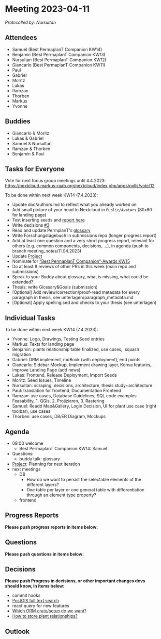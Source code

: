 # Meeting 2023-04-11

_Protocolled by: Nursultan_

## Attendees

- Samuel (Best PermaplanT Companion KW14)
- Benjamin (Best PermaplanT Companion KW13)
- Nursultan (Best PermaplanT Companion KW12)
- Giancarlo (Best PermaplanT Companion KW11)
- Paul
- Gabriel
- Moritz
- Lukas
- Ramzan
- Thorben
- Markus
- Yvonne

## Buddies

- Giancarlo & Moritz
- Lukas & Gabriel
- Samuel & Nursultan
- Ramzan & Thorben
- Benjamin & Paul

## Tasks for Everyone

Vote for next focus group meetings until 4.4.2023: https://nextcloud.markus-raab.org/nextcloud/index.php/apps/polls/vote/12

To be done within next week KW14 (7.4.2023):

- Update doc/authors.md to reflect what you already worked on
- Add small picture of your head to Nextcloud in `Public/Avatars` (80x80 for landing page)
- Test inserting seeds and [report here](https://github.com/ElektraInitiative/PermaplanT/issues/221)
- Write decisions [#2](https://github.com/ElektraInitiative/PermaplanT/issues/2)
- Read and update PermplanT's [glossary](https://github.com/ElektraInitiative/PermaplanT/tree/master/doc/architecture/glossary.md)
- Write Forschungstagebuch in submissions repo (longer progress report)
- Add at least one question and a very short progress report, relevant for others (e.g. common components, decisions, ...), in agenda (push to branch meeting_notes/11.04.2023)
- Update [Project](https://github.com/orgs/ElektraInitiative/projects/4/)
- Nominate for [“Best PermaplanT Companion”-Awards KW15](https://nextcloud.markus-raab.org/nextcloud/index.php/apps/polls/vote/11)
- Do at least 8 reviews of other PRs in this week (main repo and submissions)
- Speak to your Buddy about glossary, what is missing, what could be extended?
- Thesis: write Glossary&Goals (submission)
- [Optional] Add review/correction/proof-read metadata for every paragraph in thesis, see unterlagen/paragraph_metadata.md
- [Optional] Apply spelling.sed and checks to your thesis (see unterlagen)

## Individual Tasks

To be done within next week KW14 (7.4.2023):

- Yvonne: Logo, Drawings, Testing Seed entries
- Markus: Texts for landing page
- Benjamin: plants relationship table finalized, use cases,  squash migration
- Gabriel: ORM implement, mdBook (with deployment), end points
- Giancarlo: Sidebar Mockup, Implement drawing layer, Konva features, Improve Landing Page (add news)
- Lukas: Frontend, Release Deployment, Import Seeds
- Moritz: Seed Issues, Timeline
- Nursultan: scraping, decisions, architecture, thesis study+architecture
- Paul: translation for frontend, Documentation Frontend
- Ramzan: use cases, Database Guidelines, SQL code examples Feasability, 1. QGis, 2. Projizieren, 3. Rastering
- Samuel: Readd Map&Gallery, Login Decision, UI for plant use case (right toolbar), use cases
- Thorben: use cases, DB/ER Diagram, Mockups

## Agenda

- 09:00 welcome
  - Best PermaplanT Companion KW14: Samuel
- Questions:
  - buddy talk: glossary
- [Project](https://github.com/orgs/ElektraInitiative/projects/4/): Planning for next iteration
- next meetings
  - DB
    - How do we want to persist the selectable elements of the different layers?
    - One table per layer or one general table with differentiation through an element type property?
  - frontend

## Progress Reports

**Please push progress reports in items below:**

## Questions

**Please push questions in items below:**

## Decisions

**Please push Progress in decisions, or other important changes devs should know, in items below:**

- commit hooks
- [PostGIS full text search](https://www.postgresql.org/docs/current/textsearch.html)
- react query for new features
- [Which ORM crate/setup do we want?](https://github.com/ElektraInitiative/PermaplanT/pull/172)
- [How to store plant relationships?](https://github.com/ElektraInitiative/PermaplanT/pull/89)

## Outlook
